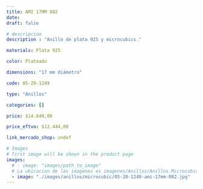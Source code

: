 ```yaml
---
title: AMI 17MM 082
date: 
draft: false

# descripcion
description : "Anillo de plata 925 y microcubics."

materials: Plata 925

color: Plateado

dimensions: "17 mm diámetro"

code: 05-28-1249

type: "Anillos"

categories: []

price: $14.640,00

price_eftvo: $12.444,00

link_mercado_shop: undef

# Images
# first image will be shown in the product page
images:
  # - image: "images/path_to_image"
  # La ubicacion de las imagenes es imagenes/Anillos/Anillos.Microcubic/05-28-1249-ami-17mm-082
  - image: "./images/anillos/microcubic/05-28-1249-ami-17mm-082.jpg"
---
```

